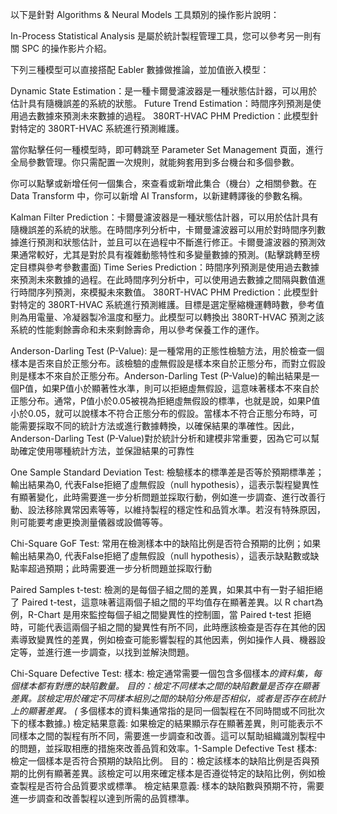 以下是針對 Algorithms & Neural Models 工具類別的操作影片說明：

In-Process Statistical Analysis 是屬於統計製程管理工具，您可以參考另一則有關 SPC 的操作影片介紹。

下列三種模型可以直接搭配 Eabler 數據做推論，並加值嵌入模型：

Dynamic State Estimation：是一種卡爾曼濾波器是一種狀態估計器，可以用於估計具有隨機誤差的系統的狀態。
Future Trend Estimation：時間序列預測是使用過去數據來預測未來數據的過程。
380RT-HVAC PHM Prediction：此模型針對特定的 380RT-HVAC 系統進行預測維護。

當你點擊任何一種模型時，即可轉跳至 Parameter Set Management 頁面，進行全局參數管理。你只需配置一次規則，就能夠套用到多台機台和多個參數。

你可以點擊或新增任何一個集合，來查看或新增此集合（機台）之相關參數。在 Data Transform 中，你可以新增 AI Transform，以新建轉譯後的參數名稱。

Kalman Filter Prediction：卡爾曼濾波器是一種狀態估計器，可以用於估計具有隨機誤差的系統的狀態。在時間序列分析中，卡爾曼濾波器可以用於對時間序列數據進行預測和狀態估計，並且可以在過程中不斷進行修正。卡爾曼濾波器的預測效果通常較好，尤其是對於具有複雜動態特性和多變量數據的預測。(點擊跳轉至榜定目標與參考參數畫面)
Time Series Prediction：時間序列預測是使用過去數據來預測未來數據的過程。在此時間序列分析中，可以使用過去數據之間隔與數值進行時間序列預測，來模擬未來數值。
380RT-HVAC PHM Prediction：此模型針對特定的 380RT-HVAC 系統進行預測維護。目標是選定壓縮機運轉時數，參考值則為用電量、冷凝器製冷溫度和壓力。此模型可以轉換出 380RT-HVAC 預測之該系統的性能剩餘壽命和未來剩餘壽命，用以參考保養工作的運作。

Anderson-Darling Test (P-Value):
是一種常用的正態性檢驗方法，用於檢查一個樣本是否來自於正態分布。該檢驗的虛無假設是樣本來自於正態分布，而對立假設則是樣本不來自於正態分布。Anderson-Darling Test (P-Value)的輸出結果是一個P值，如果P值小於顯著性水準，則可以拒絕虛無假設，這意味著樣本不來自於正態分布。通常，P值小於0.05被視為拒絕虛無假設的標準，也就是說，如果P值小於0.05，就可以說樣本不符合正態分布的假設。當樣本不符合正態分布時，可能需要採取不同的統計方法或進行數據轉換，以確保結果的準確性。因此，Anderson-Darling Test (P-Value)對於統計分析和建模非常重要，因為它可以幫助確定使用哪種統計方法，並保證結果的可靠性

One Sample Standard Deviation Test:
檢驗樣本的標準差是否等於預期標準差；輸出結果為0, 代表False拒絕了虛無假設（null hypothesis），這表示製程變異性有顯著變化，此時需要進一步分析問題並採取行動，例如進一步調查、進行改善行動、設法移除異常因素等等，以維持製程的穩定性和品質水準。若沒有特殊原因，則可能要考慮更換測量儀器或設備等等。

Chi-Square GoF Test:
常用在檢測樣本中的缺陷比例是否符合預期的比例；如果輸出結果為0, 代表False拒絕了虛無假設（null hypothesis），這表示缺點數或缺點率超過預期；此時需要進一步分析問題並採取行動

Paired Samples t-test:
檢測的是每個子組之間的差異，如果其中有一對子組拒絕了 Paired t-test，這意味著這兩個子組之間的平均值存在顯著差異。以 R chart為例，R-Chart 是用來監控每個子組之間變異性的控制圖，當 Paired t-test 拒絕時，可能代表這兩個子組之間的變異性有所不同，此時應該檢查是否存在其他的因素導致變異性的差異，例如檢查可能影響製程的其他因素，例如操作人員、機器設定等，並進行進一步調查，以找到並解決問題。

Chi-Square Defective Test: 
樣本: 檢定通常需要一個包含多個樣本*的資料集，每個樣本都有對應的缺陷數量。
目的：檢定不同樣本之間的缺陷數量是否存在顯著差異。該檢定用於確定不同樣本組別之間的缺陷分佈是否相似，或者是否存在統計上的顯著差異。
(* 多個樣本的資料集通常指的是同一個製程在不同時間或不同批次下的樣本數據。)
檢定結果意義: 如果檢定的結果顯示存在顯著差異，則可能表示不同樣本之間的製程有所不同，需要進一步調查和改善。這可以幫助組織識別製程中的問題，並採取相應的措施來改善品質和效率。
​
1-Sample Defective Test
樣本: 檢定一個樣本是否符合預期的缺陷比例。
目的：檢定該樣本的缺陷比例是否與預期的比例有顯著差異。該檢定可以用來確定樣本是否遵從特定的缺陷比例，例如檢查製程是否符合品質要求或標準。
檢定結果意義: 樣本的缺陷數與預期不符，需要進一步調查和改善製程以達到所需的品質標準。